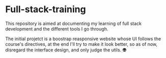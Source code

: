 # Full-stack-training
This repository is aimed at documenting my learning of full stack development and the different tools I go through.

The initial projetct is a boostrap reasponsive website whose UI follows the course's directives, at the end I'll try to make it look better, so as of now, disregard the interface design, and only judge the utils. 👽
